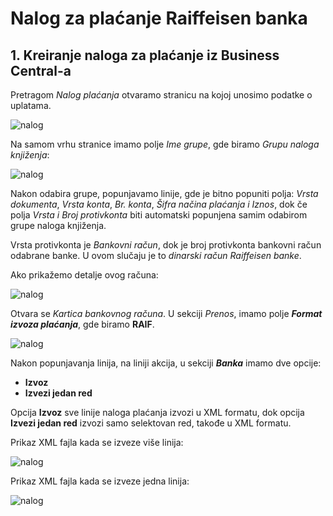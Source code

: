 # Nalog za plaćanje Raiffeisen banka

## 1. Kreiranje naloga za plaćanje iz Business Central-a

Pretragom *Nalog plaćanja* otvaramo stranicu na kojoj unosimo podatke o uplatama.

![nalog](../../assets/NalogPlacanja/nalog1.png)

Na samom vrhu stranice imamo polje *Ime grupe*, gde biramo *Grupu naloga knjiženja*:

![nalog](../../assets/NalogPlacanja/nalog2.png)

Nakon odabira grupe, popunjavamo linije, gde je bitno popuniti polja: *Vrsta dokumenta*, *Vrsta konta*, *Br. konta*, *Šifra načina plaćanja i Iznos*, dok če polja *Vrsta i Broj protivkonta* biti automatski popunjena samim odabirom grupe naloga knjiženja.

Vrsta protivkonta je *Bankovni račun*, dok je broj protivkonta bankovni račun odabrane banke. U ovom slučaju je to *dinarski račun Raiffeisen banke*.

Ako prikažemo detalje ovog računa:

![nalog](../../assets/NalogPlacanja/nalog5.png)

Otvara se *Kartica bankovnog računa*. U sekciji *Prenos*, imamo polje ***Format izvoza plaćanja***, gde biramo **RAIF**.

![nalog](../../assets/NalogPlacanja/nalog6.png)

Nakon popunjavanja linija, na liniji akcija, u sekciji ***Banka*** imamo dve opcije:

- **Izvoz**
- **Izvezi jedan red**

Opcija **Izvoz** sve linije naloga plaćanja izvozi u XML formatu, dok opcija **Izvezi jedan red** izvozi samo selektovan red, takođe u XML formatu.

Prikaz XML fajla kada se izveze više linija:

![nalog](../../assets/NalogPlacanja/nalog3.png)

Prikaz XML fajla kada se izveze jedna linija:

![nalog](../../assets/NalogPlacanja/nalog4.png)


